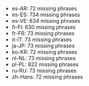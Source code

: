 - es-AR: 72 missing phrases
- es-ES: 734 missing phrases
- es-VE: 634 missing phrases
- fi-FI: 630 missing phrases
- fr-FR: 73 missing phrases
- it-IT: 73 missing phrases
- ja-JP: 73 missing phrases
- ko-KR: 72 missing phrases
- nl-NL: 73 missing phrases
- pl-PL: 822 missing phrases
- ru-RU: 73 missing phrases
- zh-Hans: 72 missing phrases
